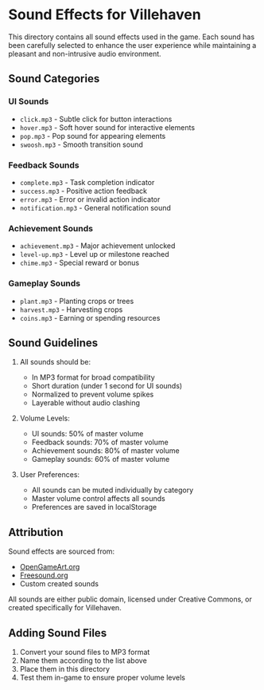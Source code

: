 # Sound Effects for Villehaven

This directory contains all sound effects used in the game. Each sound has been carefully selected to enhance the user experience while maintaining a pleasant and non-intrusive audio environment.

## Sound Categories

### UI Sounds
- `click.mp3` - Subtle click for button interactions
- `hover.mp3` - Soft hover sound for interactive elements
- `pop.mp3` - Pop sound for appearing elements
- `swoosh.mp3` - Smooth transition sound

### Feedback Sounds
- `complete.mp3` - Task completion indicator
- `success.mp3` - Positive action feedback
- `error.mp3` - Error or invalid action indicator
- `notification.mp3` - General notification sound

### Achievement Sounds
- `achievement.mp3` - Major achievement unlocked
- `level-up.mp3` - Level up or milestone reached
- `chime.mp3` - Special reward or bonus

### Gameplay Sounds
- `plant.mp3` - Planting crops or trees
- `harvest.mp3` - Harvesting crops
- `coins.mp3` - Earning or spending resources

## Sound Guidelines

1. All sounds should be:
   - In MP3 format for broad compatibility
   - Short duration (under 1 second for UI sounds)
   - Normalized to prevent volume spikes
   - Layerable without audio clashing

2. Volume Levels:
   - UI sounds: 50% of master volume
   - Feedback sounds: 70% of master volume
   - Achievement sounds: 80% of master volume
   - Gameplay sounds: 60% of master volume

3. User Preferences:
   - All sounds can be muted individually by category
   - Master volume control affects all sounds
   - Preferences are saved in localStorage

## Attribution

Sound effects are sourced from:
- [OpenGameArt.org](https://opengameart.org)
- [Freesound.org](https://freesound.org)
- Custom created sounds

All sounds are either public domain, licensed under Creative Commons, or created specifically for Villehaven.

## Adding Sound Files

1. Convert your sound files to MP3 format
2. Name them according to the list above
3. Place them in this directory
4. Test them in-game to ensure proper volume levels 